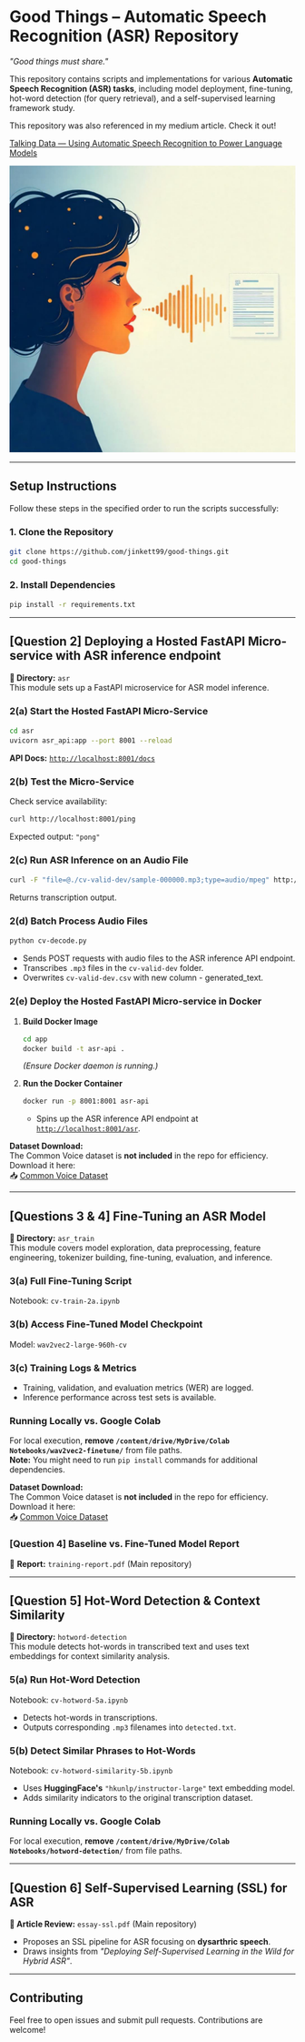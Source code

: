 # **Good Things** – Automatic Speech Recognition (ASR) Repository  
*"Good things must share."*

This repository contains scripts and implementations for various **Automatic Speech Recognition (ASR) tasks**, including model deployment, fine-tuning, hot-word detection (for query retrieval), and a self-supervised learning framework study.

This repository was also referenced in my medium article. Check it out! 

[Talking Data — Using Automatic Speech Recognition to Power Language Models](https://medium.com/mitb-for-all/talking-data-using-automatic-speech-recognition-to-power-language-models-9725f0c0b2da)

![Image](images/speech2text.png)

---

## **Setup Instructions**  

Follow these steps in the specified order to run the scripts successfully:

### **1. Clone the Repository**  
```bash
git clone https://github.com/jinkett99/good-things.git
cd good-things
```

### **2. Install Dependencies**  
```bash
pip install -r requirements.txt
```

---

## **[Question 2] Deploying a Hosted FastAPI Micro-service with ASR inference endpoint**  
**📂 Directory:** `asr`  
This module sets up a FastAPI microservice for ASR model inference.

### **2(a) Start the Hosted FastAPI Micro-Service**  
```bash
cd asr
uvicorn asr_api:app --port 8001 --reload
```
**API Docs:** [`http://localhost:8001/docs`](http://localhost:8001/docs)

### **2(b) Test the Micro-Service**  
Check service availability:  
```bash
curl http://localhost:8001/ping
```
Expected output: `"pong"`

### **2(c) Run ASR Inference on an Audio File**  
```bash
curl -F "file=@./cv-valid-dev/sample-000000.mp3;type=audio/mpeg" http://localhost:8001/asr
```
Returns transcription output.

### **2(d) Batch Process Audio Files**  
```bash
python cv-decode.py
```
- Sends POST requests with audio files to the ASR inference API endpoint.  
- Transcribes `.mp3` files in the `cv-valid-dev` folder.  
- Overwrites `cv-valid-dev.csv` with new column - generated_text.

### **2(e) Deploy the Hosted FastAPI Micro-service in Docker**  
1. **Build Docker Image**  
   ```bash
   cd app
   docker build -t asr-api .
   ```
   *(Ensure Docker daemon is running.)*

2. **Run the Docker Container**  
   ```bash
   docker run -p 8001:8001 asr-api
   ```
   - Spins up the ASR inference API endpoint at [`http://localhost:8001/asr`](http://localhost:8001/asr).
   
**Dataset Download:**  
The Common Voice dataset is **not included** in the repo for efficiency. Download it here:  
📥 [Common Voice Dataset](https://www.dropbox.com/scl/fi/i9yvfqpf7p8uye5o8k1sj/common_voice.zip?rlkey=lz3dtjuhekc3xw4jnoeoqy5yu&dl=0)

---

## **[Questions 3 & 4] Fine-Tuning an ASR Model**  
**📂 Directory:** `asr_train`  
This module covers model exploration, data preprocessing, feature engineering, tokenizer building, fine-tuning, evaluation, and inference.

### **3(a) Full Fine-Tuning Script**  
Notebook: `cv-train-2a.ipynb`

### **3(b) Access Fine-Tuned Model Checkpoint**  
Model: `wav2vec2-large-960h-cv`

### **3(c) Training Logs & Metrics**  
- Training, validation, and evaluation metrics (WER) are logged.  
- Inference performance across test sets is available.

### **Running Locally vs. Google Colab**  
For local execution, **remove `/content/drive/MyDrive/Colab Notebooks/wav2vec2-finetune/`** from file paths.  
**Note:** You might need to run `pip install` commands for additional dependencies.

**Dataset Download:**  
The Common Voice dataset is **not included** in the repo for efficiency. Download it here:  
📥 [Common Voice Dataset](https://www.dropbox.com/scl/fi/i9yvfqpf7p8uye5o8k1sj/common_voice.zip?rlkey=lz3dtjuhekc3xw4jnoeoqy5yu&dl=0)

### **[Question 4] Baseline vs. Fine-Tuned Model Report**  
📄 **Report:** `training-report.pdf` (Main repository)

---

## **[Question 5] Hot-Word Detection & Context Similarity**  
**📂 Directory:** `hotword-detection`  
This module detects hot-words in transcribed text and uses text embeddings for context similarity analysis.

### **5(a) Run Hot-Word Detection**  
Notebook: `cv-hotword-5a.ipynb`  
- Detects hot-words in transcriptions.  
- Outputs corresponding `.mp3` filenames into `detected.txt`.

### **5(b) Detect Similar Phrases to Hot-Words**  
Notebook: `cv-hotword-similarity-5b.ipynb`  
- Uses **HuggingFace's** `"hkunlp/instructor-large"` text embedding model.  
- Adds similarity indicators to the original transcription dataset.

### **Running Locally vs. Google Colab**  
For local execution, **remove `/content/drive/MyDrive/Colab Notebooks/hotword-detection/`** from file paths.

---

## **[Question 6] Self-Supervised Learning (SSL) for ASR**  
**📄 Article Review:** `essay-ssl.pdf` (Main repository)  
- Proposes an SSL pipeline for ASR focusing on **dysarthric speech**.  
- Draws insights from *"Deploying Self-Supervised Learning in the Wild for Hybrid ASR"*.

---

## **Contributing**  
Feel free to open issues and submit pull requests. Contributions are welcome!

